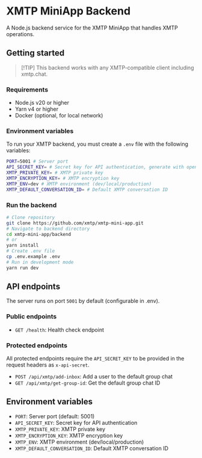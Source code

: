 # XMTP MiniApp Backend

A Node.js backend service for the XMTP MiniApp that handles XMTP operations.

## Getting started

> [!TIP] This backend works with any XMTP-compatible client including xmtp.chat.

### Requirements

- Node.js v20 or higher
- Yarn v4 or higher
- Docker (optional, for local network)

### Environment variables

To run your XMTP backend, you must create a `.env` file with the following
variables:

```bash
PORT=5001 # Server port
API_SECRET_KEY= # Secret key for API authentication, generate with openssl rand -base64 32
XMTP_PRIVATE_KEY= # XMTP private key
XMTP_ENCRYPTION_KEY= # XMTP encryption key
XMTP_ENV=dev # XMTP environment (dev/local/production)
XMTP_DEFAULT_CONVERSATION_ID= # Default XMTP conversation ID
```

### Run the backend

```bash
# Clone repository
git clone https://github.com/xmtp/xmtp-mini-app.git
# Navigate to backend directory
cd xmtp-mini-app/backend
# or
yarn install
# Create .env file
cp .env.example .env
# Run in development mode
yarn run dev
```

## API endpoints

The server runs on port `5001` by default (configurable in .env).

### Public endpoints

- `GET /health`: Health check endpoint

### Protected endpoints

All protected endpoints require the `API_SECRET_KEY` to be provided in the
request headers as `x-api-secret`.

- `POST /api/xmtp/add-inbox`: Add a user to the default group chat
- `GET /api/xmtp/get-group-id`: Get the default group chat ID

## Environment variables

- `PORT`: Server port (default: 5001)
- `API_SECRET_KEY`: Secret key for API authentication
- `XMTP_PRIVATE_KEY`: XMTP private key
- `XMTP_ENCRYPTION_KEY`: XMTP encryption key
- `XMTP_ENV`: XMTP environment (dev/local/production)
- `XMTP_DEFAULT_CONVERSATION_ID`: Default XMTP conversation ID
